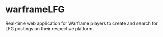 # warframeLFG
Real-time web application for Warframe players to create and search for LFG postings on their respective platform.
